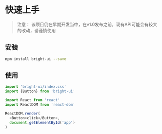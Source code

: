 # 快速上手

> 注意： 该项目仍在早期开发当中，在v1.0发布之前，现有API可能会有较大的改动，请谨慎使用

## 安装

```bash
npm install bright-ui --save
```

## 使用

```js
import 'bright-ui/index.css'
import {Button} from 'bright-ui'

import React from 'react'
import ReactDOM from 'react-dom'

ReactDOM.render(
  <Button>click</Button>,
  document.getElementById('app')
)
```
